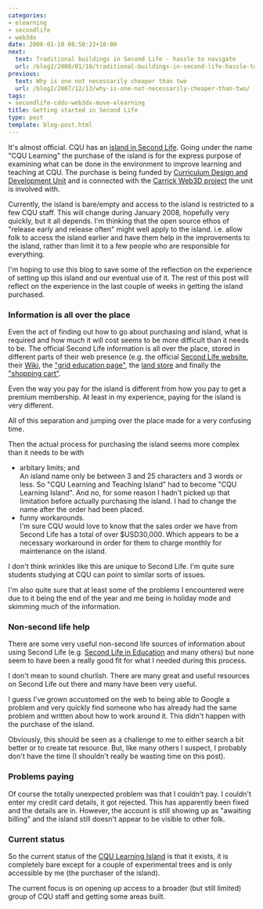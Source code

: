 ```yaml
---
categories:
- elearning
- secondlife
- web3dx
date: 2008-01-10 08:50:22+10:00
next:
  text: Traditional buildings in Second Life - hassle to navigate
  url: /blog2/2008/01/10/traditional-buildings-in-second-life-hassle-to-navigate/
previous:
  text: Why is one not necessarily cheaper than two
  url: /blog2/2007/12/13/why-is-one-not-necessarily-cheaper-than-two/
tags:
- secondlife-cddu-web3dx-muve-elearning
title: Getting started in Second Life
type: post
template: blog-post.html
---
```

It's almost official. CQU has an [island in Second Life](http://slurl.com/secondlife/CQU%20Learning/68/179//?title=CQU%20Learning%20and%20Teaching). Going under the name "CQU Learning" the purchase of the island is for the express purpose of examining what can be done in the environment to improve learning and teaching at CQU. The purchase is being funded by [Curriculum Design and Development Unit](http://cddu.cqu.edu.au/) and is connected with the [Carrick Web3D project](http://cddu.cqu.edu.au/index.php/Web3D_Exchange_Project) the unit is involved with.

Currently, the island is bare/empty and access to the island is restricted to a few CQU staff. This will change during January 2008, hopefully very quickly, but it all depends. I'm thinking that the open source ethos of "release early and release often" might well apply to the island. i.e. allow folk to access the island earlier and have them help in the improvements to the island, rather than limit it to a few people who are responsible for everything.

I'm hoping to use this blog to save some of the reflection on the experience of setting up this island and our eventual use of it. The rest of this post will reflect on the experience in the last couple of weeks in getting the island purchased.

### Information is all over the place

Even the act of finding out how to go about purchasing and island, what is required and how much it will cost seems to be more difficult than it needs to be. The official Second Life information is all over the place, stored in different parts of their web presence (e.g. the official [Second Life website](http://secondlife.com/community/land-islands.php), their [Wiki](http://wiki.secondlife.com/wiki/Private_Island), the ["grid education page"](http://secondlifegrid.net/programs/education#permedu), the [land store](http://secondlife.com/apps/mapapps/buy/) and finally the ["shopping cart"](http://specialorders.secondlife.com/).

Even the way you pay for the island is different from how you pay to get a premium membership. At least in my experience, paying for the island is very different.

All of this separation and jumping over the place made for a very confusing time.

Then the actual process for purchasing the island seems more complex than it needs to be with

- arbitary limits; and  
    An island name only be between 3 and 25 characters and 3 words or less. So "CQU Learning and Teaching Island" had to become "CQU Learning Island". And no, for some reason I hadn't picked up that limitation before actually purchasing the island. I had to change the name after the order had been placed.
- funny workarounds.  
    I'm sure CQU would love to know that the sales order we have from Second Life has a total of over $USD30,000. Which appears to be a necessary workaround in order for them to charge monthly for maintenance on the island.

I don't think wrinkles like this are unique to Second Life. I'm quite sure students studying at CQU can point to similar sorts of issues.

I'm also quite sure that at least some of the problems I encountered were due to it being the end of the year and me being in holiday mode and skimming much of the information.

### Non-second life help

There are some very useful non-second life sources of information about using Second Life (e.g. [Second Life in Education](http://sleducation.wikispaces.com/) and many others) but none seem to have been a really good fit for what I needed during this process.

I don't mean to sound churlish. There are many great and useful resources on Second Life out there and many have been very useful.

I guess I've grown accustomed on the web to being able to Google a problem and very quickly find someone who has already had the same problem and written about how to work around it. This didn't happen with the purchase of the island.

Obviously, this should be seen as a challenge to me to either search a bit better or to create tat resource. But, like many others I suspect, I probably don't have the time (I shouldn't really be wasting time on this post).

### Problems paying

Of course the totally unexpected problem was that I couldn't pay. I couldn't enter my credit card details, it got rejected. This has apparently been fixed and the details are in. However, the account is still showing up as "awaiting billing" and the island still doesn't appear to be visible to other folk.

### Current status

So the current status of the [CQU Learning Island](http://slurl.com/secondlife/CQU%20Learning/128/128/) is that it exists, it is completely bare except for a couple of experimental trees and is only accessible by me (the purchaser of the island).

The current focus is on opening up access to a broader (but still limited) group of CQU staff and getting some areas built.